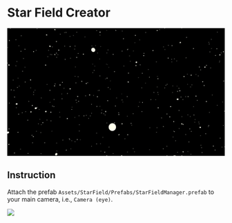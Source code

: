 # Star Field Creator

![](/images/StarField-Screenshot.png)

## Instruction
Attach the prefab `Assets/StarField/Prefabs/StarFieldManager.prefab` to your main camera, i.e., `Camera (eye)`.

<a href="/download/StarFieldCreator-Ted.unitypackage"><img src="http://res.freestockphotos.biz/pictures/16/16235-illustration-of-a-green-download-button-pv.png" width="160"></img></a>

<!-- [![Download Unity Package](http://res.freestockphotos.biz/pictures/16/16235-illustration-of-a-green-download-button-pv.png)](/download/StarFieldCreator-Ted.unitypackage)

## Download

[![Unity Package](http://icons.iconarchive.com/icons/danrabbit/elementary/128/Button-download-icon.png)](/download/StarFieldCreator-Ted.unitypackage)

[Unity Package](/download/StarFieldCreator-Ted.unitypackage) -->
